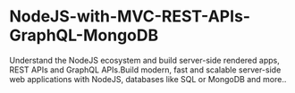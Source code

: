 # NodeJS-with-MVC-REST-APIs-GraphQL-MongoDB
Understand the NodeJS ecosystem and build server-side rendered apps, REST APIs and GraphQL APIs.Build modern, fast and scalable server-side web applications with NodeJS, databases like SQL or MongoDB and more..

